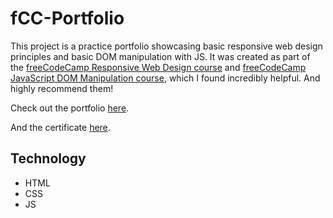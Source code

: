# fCC-Portfolio
This project is a practice portfolio showcasing basic responsive web design principles and basic DOM manipulation with JS. It was created as part of the [freeCodeCamp Responsive Web Design course](https://www.freecodecamp.org/learn/2022/responsive-web-design/) and [freeCodeCamp JavaScript DOM Manipulation course](https://youtu.be/5fb2aPlgoys?si=dUB4D8gH6MPt0mxM), which I found incredibly helpful. And highly recommend them!  

Check out the portfolio [here](https://miinamaaher1.github.io/fCC-Portfolio).

And the certificate [here](https://www.freecodecamp.org/certification/miinamaaher/responsive-web-design).

## Technology
- HTML
- CSS
- JS